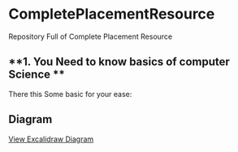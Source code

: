 # CompletePlacementResource
Repository Full of Complete Placement Resource


## **1. You Need to know basics of computer Science **
There this Some basic for your ease:
## Diagram

[View Excalidraw Diagram](https://github.com/byramnarayan/CompletePlacementResource/blob/main/src/dsaImg/Basic.png)

